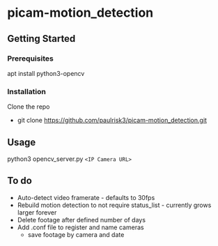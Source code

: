 # picam-motion_detection

## Getting Started

### Prerequisites
apt install python3-opencv

### Installation
Clone the repo
* git clone https://github.com/paulrisk3/picam-motion_detection.git

## Usage
python3 opencv_server.py `<IP Camera URL>`

## To do
* Auto-detect video framerate - defaults to 30fps
* Rebuild motion detection to not require status_list - currently grows larger forever
* Delete footage after defined number of days
* Add .conf file to register and name cameras
  * save footage by camera and date
